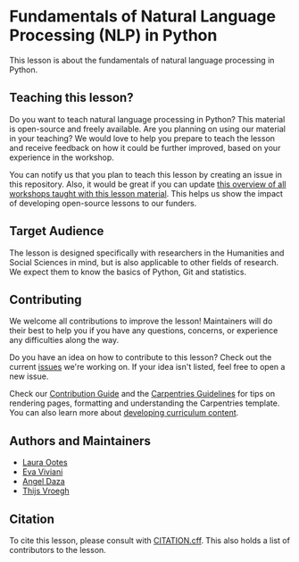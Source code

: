 # Fundamentals of Natural Language Processing (NLP) in Python

This lesson is about the fundamentals of natural language processing in Python.

## Teaching this lesson?
Do you want to teach natural language processing in Python? This material is open-source and freely available. 
Are you planning on using our material in your teaching? 
We would love to help you prepare to teach the lesson and receive feedback on how it could be further improved, based on your experience in the workshop.

You can notify us that you plan to teach this lesson by creating an issue in this repository. Also, it would be great if you can update [this overview of all workshops taught with this lesson material](workshops.md). This helps us show the impact of developing open-source lessons to our funders.

## Target Audience
The lesson is designed specifically with researchers in the Humanities and Social Sciences in mind, but is also applicable to other fields of research. We expect them to know the basics of Python, Git and statistics.

## Contributing
We welcome all contributions to improve the lesson! Maintainers will do their best to help you if you have any questions, concerns, or experience any difficulties along the way.

Do you have an idea on how to contribute to this lesson? Check out the current [issues](https://github.com/esciencecenter-digital-skills/Natural-language-processing/issues) we're working on. If your idea isn't listed, feel free to open a new issue.

Check our [Contribution Guide](https://github.com/esciencecenter-digital-skills/Natural-language-processing/blob/main/CONTRIBUTING.md) and the [Carpentries Guidelines](https://carpentries.github.io/lesson-example/) for tips on rendering pages, formatting and understanding the Carpentries template. You can also learn more about [developing curriculum content](https://carpentries.github.io/curriculum-development/).

## Authors and Maintainers
- [Laura Ootes][laura_escience]
- [Eva Viviani][eva_escience]
- [Angel Daza][angel_escience]
- [Thijs Vroegh][thijs_escience]

[laura_escience]: https://www.esciencecenter.nl/team/dr-laura-ootes/
[eva_escience]: https://www.esciencecenter.nl/team/eva-viviani/
[angel_escience]: https://www.esciencecenter.nl/team/angel-daza/
[thijs_escience]: https://www.esciencecenter.nl/team/thijs-vroegh/

## Citation
To cite this lesson, please consult with [CITATION.cff](https://github.com/esciencecenter-digital-skills/Natural-language-processing/blob/main/CITATION.cff). This also holds a list of contributors to the lesson.
